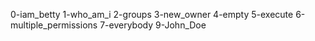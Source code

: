 0-iam_betty
1-who_am_i
2-groups
3-new_owner
4-empty
5-execute
6-multiple_permissions
7-everybody
9-John_Doe
